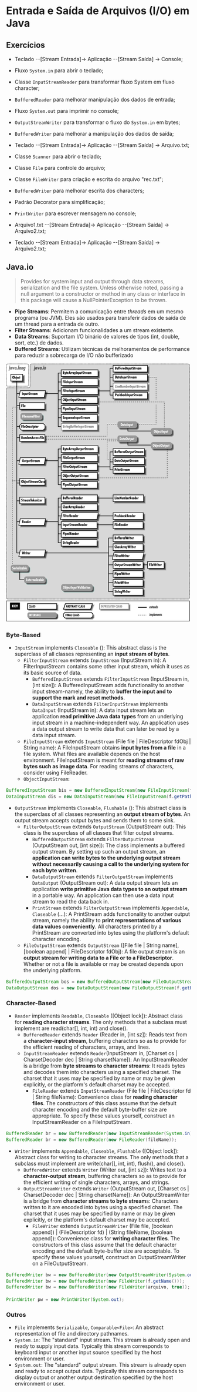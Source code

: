 # Entrada e Saída de Arquivos (I/O) em Java

## Exercícios

- Teclado --[Stream Entrada]-> Aplicação --[Stream Saída] -> Console;
- Fluxo `System.in` para abrir o teclado;
- Classe `InputStreamReader` para transformar fluxo System em fluxo character;
- `BufferedReader` para melhorar manipulação dos dados de entrada;
- Fluxo `System.out` para imprimir no console;
- `OutputStreamWriter` para transformar o fluxo do `System.in` em bytes;
- `BufferedWriter` para melhorar a manipulação dos dados de saída;

- Teclado --[Stream Entrada]-> Aplicação --[Stream Saída] -> Arquivo.txt;
- Classe `Scanner` para abrir o teclado;
- Classe `File` para controle do arquivo;
- Classe `FileWriter` para criação e escrita do arquivo "rec.txt";
- `BufferedWriter` para melhorar escrita dos characters;
- Padrão Decorator para simplificação;
- `PrintWriter` para escrever mensagem no console;

- Arquivo1.txt --[Stream Entrada]-> Aplicação --[Stream Saída] -> Arquivo2.txt;
- Teclado --[Stream Entrada]-> Aplicação --[Stream Saída] -> Arquivo2.txt;

## Java.io

> Provides for system input and output through data streams, serialization and the file system. Unless otherwise noted, passing a null argument to a constructor or method in any class or interface in this package will cause a NullPointerException to be thrown.

- **Pipe Streams**: Permitem a comunicação entre *threads* em um mesmo programa (ou JVM). Eles são usados para transferir dados de saída de um thread para a entrada de outro.
- **Filter Streams**: Adicionam funcionalidades a um stream existente.
- **Data Streams**: Suportam I/O binário de valores de tipos (int, double, sort, etc.) de dados.
- **Buffered Streams**: Utilizam técnicas de melhoramentos de performance para reduzir a sobrecarga de I/O não bufferizado

![Java.io](../imgs/javaio.gif)

### Byte-Based

- `InputStream` implements `Closeable` (): This abstract class is the superclass of all classes representing an **input stream of bytes**.
  - `FilterInputStream` extends `InputStream` (InputStream in): A FilterInputStream contains some other input stream, which it uses as its basic source of data.
    - `BufferedInputStream` extends `FilterInputStream` (InputStream in, [int size]): A BufferedInputStream adds functionality to another input stream-namely, the ability to **buffer the input and to support the mark and reset methods**.
    - `DataInputStream` extends `FilterInputStream` implements `DataInput` (InputStream in): A data input stream lets an application **read primitive Java data types** from an underlying input stream in a machine-independent way. An application uses a data output stream to write data that can later be read by a data input stream.
  - `FileInputStream` extends `InputStream` (File file | FileDescriptor fdObj | String name): A FileInputStream obtains **input bytes from a file** in a file system. What files are available depends on the host environment. FileInputStream is meant for **reading streams of raw bytes such as image data**. For reading streams of characters, consider using FileReader.
  - `ObjectInputStream`:

```java
BufferedInputStream bis = new BufferedInputStream(new FileInputStream(f.getName()));
DataInputStream dis = new DataInputStream(new FileInputStream(f.getPath()));
```

- `OutputStream` implements `Closeable`, `Flushable` (): This abstract class is the superclass of all classes representing an **output stream of bytes**. An output stream accepts output bytes and sends them to some sink.
  - `FilterOutputStream` extends `OutputStream` (OutputStream out): This class is the superclass of all classes that filter output streams.
    - `BufferedOutputStream` extends `FilterOutputStream` (OutputStream out, [int size]): The class implements a buffered output stream. By setting up such an output stream, an **application can write bytes to the underlying output stream without necessarily causing a call to the underlying system for each byte written**.
    - `DataOutputStream` extends `FilterOutputStream` implements `DataOutput` (OutputStream out): A data output stream lets an application **write primitive Java data types to an output stream** in a portable way. An application can then use a data input stream to read the data back in.
    - `PrintStream` extends `FilterOutputStream` implements `Appendable`, `Closeable` (...): A PrintStream adds functionality to another output stream, namely the ability to **print representations of various data values conveniently**. All characters printed by a PrintStream are converted into bytes using the platform's default character encoding.
  - `FileOutputStream` extends `OutputStream` ([File file | String name], [boolean append] | FileDescriptor fdObj): A file output stream is an **output stream for writing data to a File or to a FileDescriptor**. Whether or not a file is available or may be created depends upon the underlying platform.

```java
BufferedOutputStream bos = new BufferedOutputStream(new FileOutputStream(nomeArquivoCopy));
DataOutputStream dos = new DataOutputStream(new FileOutputStream(f.getPath()));
```

### Character-Based

- `Reader` implements `Readable`, `Closeable` ([Object lock]): Abstract class for **reading character streams**. The only methods that a subclass must implement are read(char[], int, int) and close().
  - `BufferedReader` extends `Reader` (Reader in, [int sz]): Reads text from a **character-input stream**, buffering characters so as to provide for the efficient reading of characters, arrays, and lines.
  - `InputStreamReader` extends `Reader`(InputStream in, [Charset cs | CharsetDecoder dec | String charsetName]): An InputStreamReader is a bridge from **byte streams to character streams**: It reads bytes and decodes them into characters using a specified charset. The charset that it uses may be specified by name or may be given explicitly, or the platform's default charset may be accepted.
    - `FileReader` extends `InputStreamReader` (File file | FileDescriptor fd | String fileName): Convenience class for **reading character files**. The constructors of this class assume that the default character encoding and the default byte-buffer size are appropriate. To specify these values yourself, construct an InputStreamReader on a FileInputStream.

```java
BufferedReader br = new BufferedReader(new InputStreamReader(System.in));
BufferedReader br = new BufferedReader(new FileReader(fileName));
```

- `Writer` implements `Appendable`, `Closeable`, `Flushable` ([Object lock]): Abstract class for writing to character streams. The only methods that a subclass must implement are write(char[], int, int), flush(), and close().
  - `BufferedWriter` extends `Writer` (Writer out, [int sz]): Writes text to a **character-output stream**, buffering characters so as to provide for the efficient writing of single characters, arrays, and strings.
  - `OutputStreamWriter` extends `Writer` (OutputStream out, [Charset cs | CharsetDecoder dec | String charsetName]): An OutputStreamWriter is a bridge from **character streams to byte stream**s: Characters written to it are encoded into bytes using a specified charset. The charset that it uses may be specified by name or may be given explicitly, or the platform's default charset may be accepted.
    - `FileWriter` extends `OutputStreamWriter` (File file, [boolean append]) | (FileDescriptior fd) | (String fileName, [boolean append]): Convenience class for **writing character files**. The constructors of this class assume that the default character encoding and the default byte-buffer size are acceptable. To specify these values yourself, construct an OutputStreamWriter on a FileOutputStream.

```java
BufferedWriter bw = new BufferedWriter(new OutputStreamWriter(System.out));
BufferedWriter bw = new BufferedWriter(new FileWriter(f.getName()));
BufferedWriter bw = new BufferedWriter(new FileWriter(arquivo, true));

PrintWriter pw = new PrintWriter(System.out);
```

### Outros

- `File` implements `Serializable`, `Comparable<File>`: An abstract representation of file and directory pathnames.
- `System.in`: The "standard" input stream. This stream is already open and ready to supply input data. Typically this stream corresponds to keyboard input or another input source specified by the host environment or user.
- `System.out`: The "standard" output stream. This stream is already open and ready to accept output data. Typically this stream corresponds to display output or another output destination specified by the host environment or user.
